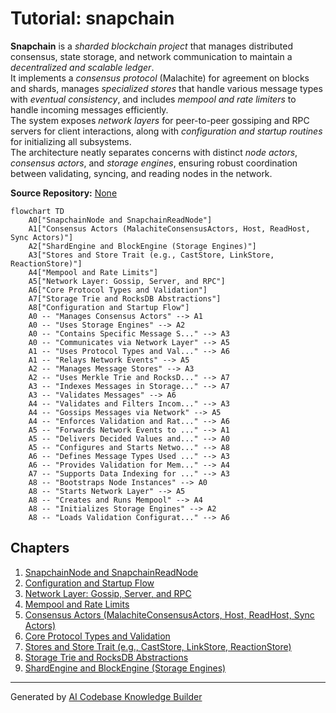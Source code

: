 # Tutorial: snapchain

**Snapchain** is a *sharded blockchain project* that manages distributed consensus, state storage, and network communication to maintain a *decentralized and scalable ledger*.  
It implements a *consensus protocol* (Malachite) for agreement on blocks and shards, manages *specialized stores* that handle various message types with *eventual consistency*, and includes *mempool and rate limiters* to handle incoming messages efficiently.  
The system exposes *network layers* for peer-to-peer gossiping and RPC servers for client interactions, along with *configuration and startup routines* for initializing all subsystems.  
The architecture neatly separates concerns with distinct *node actors*, *consensus actors*, and *storage engines*, ensuring robust coordination between validating, syncing, and reading nodes in the network.


**Source Repository:** [None](None)

```mermaid
flowchart TD
    A0["SnapchainNode and SnapchainReadNode"]
    A1["Consensus Actors (MalachiteConsensusActors, Host, ReadHost, Sync Actors)"]
    A2["ShardEngine and BlockEngine (Storage Engines)"]
    A3["Stores and Store Trait (e.g., CastStore, LinkStore, ReactionStore)"]
    A4["Mempool and Rate Limits"]
    A5["Network Layer: Gossip, Server, and RPC"]
    A6["Core Protocol Types and Validation"]
    A7["Storage Trie and RocksDB Abstractions"]
    A8["Configuration and Startup Flow"]
    A0 -- "Manages Consensus Actors" --> A1
    A0 -- "Uses Storage Engines" --> A2
    A0 -- "Contains Specific Message S..." --> A3
    A0 -- "Communicates via Network Layer" --> A5
    A1 -- "Uses Protocol Types and Val..." --> A6
    A1 -- "Relays Network Events" --> A5
    A2 -- "Manages Message Stores" --> A3
    A2 -- "Uses Merkle Trie and RocksD..." --> A7
    A3 -- "Indexes Messages in Storage..." --> A7
    A3 -- "Validates Messages" --> A6
    A4 -- "Validates and Filters Incom..." --> A3
    A4 -- "Gossips Messages via Network" --> A5
    A4 -- "Enforces Validation and Rat..." --> A6
    A5 -- "Forwards Network Events to ..." --> A1
    A5 -- "Delivers Decided Values and..." --> A0
    A5 -- "Configures and Starts Netwo..." --> A8
    A6 -- "Defines Message Types Used ..." --> A3
    A6 -- "Provides Validation for Mem..." --> A4
    A7 -- "Supports Data Indexing for ..." --> A3
    A8 -- "Bootstraps Node Instances" --> A0
    A8 -- "Starts Network Layer" --> A5
    A8 -- "Creates and Runs Mempool" --> A4
    A8 -- "Initializes Storage Engines" --> A2
    A8 -- "Loads Validation Configurat..." --> A6
```

## Chapters

1. [SnapchainNode and SnapchainReadNode](./01_snapchainnode_and_snapchainreadnode_.md)
2. [Configuration and Startup Flow](./02_configuration_and_startup_flow_.md)
3. [Network Layer: Gossip, Server, and RPC](./03_network_layer__gossip__server__and_rpc_.md)
4. [Mempool and Rate Limits](./04_mempool_and_rate_limits_.md)
5. [Consensus Actors (MalachiteConsensusActors, Host, ReadHost, Sync Actors)](./05_consensus_actors__malachiteconsensusactors__host__readhost__sync_actors__.md)
6. [Core Protocol Types and Validation](./06_core_protocol_types_and_validation_.md)
7. [Stores and Store Trait (e.g., CastStore, LinkStore, ReactionStore)](./07_stores_and_store_trait__e_g___caststore__linkstore__reactionstore__.md)
8. [Storage Trie and RocksDB Abstractions](./08_storage_trie_and_rocksdb_abstractions_.md)
9. [ShardEngine and BlockEngine (Storage Engines)](./09_shardengine_and_blockengine__storage_engines__.md)


---

Generated by [AI Codebase Knowledge Builder](https://github.com/The-Pocket/Tutorial-Codebase-Knowledge)